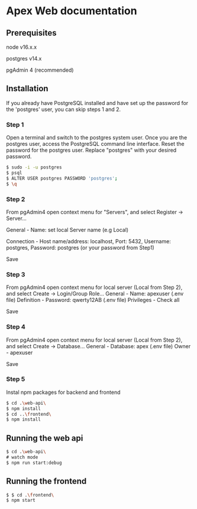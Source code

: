 # Apex Web documentation

## Prerequisites
node v16.x.x

postgres v14.x

pgAdmin 4 (recommended)

## Installation

If you already have PostgreSQL installed and have set up the password for the 'postgres' user, you can skip steps 1 and 2.

### Step 1

Open a terminal and switch to the postgres system user. Once you are the postgres user, access the PostgreSQL command line interface. Reset the password for the postgres user. Replace "postgres" with your desired password.

```bash
$ sudo -i -u postgres
$ psql
$ ALTER USER postgres PASSWORD 'postgres';
$ \q
```

### Step 2

From pgAdmin4 open context menu for "Servers", and select Register -> Server...

General - Name: set local Server name (e.g Local)

Connection - Host name/address: localhost, Port: 5432, Username: postgres, Password: postgres (or your password from Step1)

Save

### Step 3

From pgAdmin4 open context menu for local server (Local from Step 2), and select Create -> Login/Group Role...
General - Name: apexuser (.env file)
Definition - Password: qwerty12AB (.env file)
Privileges - Check all

Save

### Step 4

From pgAdmin4 open context menu for local server (Local from Step 2), and select Create -> Database...
General - Database: apex (.env file)
Owner - apexuser

Save


### Step 5

Instal npm packages for backend and frontend

```bash
$ cd .\web-api\
$ npm install
$ cd ..\frontend\
$ npm install
```

## Running the web api

```bash
$ cd .\web-api\
# watch mode
$ npm run start:debug

```

## Running the frontend

```bash
$ $ cd .\frontend\
$ npm start

```